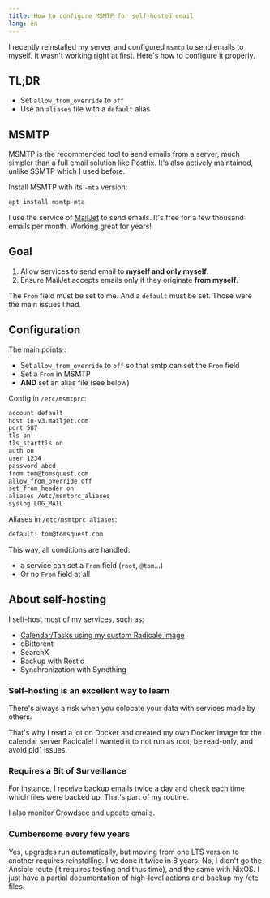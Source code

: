 ```yaml
---
title: How to configure MSMTP for self-hosted email
lang: en
---
```


I recently reinstalled my server and configured `msmtp` to send emails to myself. It wasn't working right at first. Here's how to configure it properly.

## TL;DR

- Set `allow_from_override` to `off`
- Use an `aliases` file with a `default` alias

## MSMTP

MSMTP is the recommended tool to send emails from a server, much simpler than a full email solution like Postfix. It's also actively maintained, unlike SSMTP which I used before.

Install MSMTP with its `-mta` version:

```bash
apt install msmtp-mta
```

I use the service of [MailJet](https://www.mailjet.com/) to send emails. It's free for a few thousand emails per month. Working great for years!


## Goal

1. Allow services to send email to **myself and only myself**.
2. Ensure MailJet accepts emails only if they originate **from myself**. 

The `From` field must be set to me. And a `default` must be set.
Those were the main issues I had.

## Configuration

The main points :
- Set `allow_from_override` to `off` so that smtp can set the `From` field
- Set a `From` in MSMTP
- **AND** set an alias file (see below)

Config in `/etc/msmtprc`:

```bash
account default
host in-v3.mailjet.com
port 587
tls on
tls_starttls on
auth on
user 1234
password abcd
from tom@tomsquest.com
allow_from_override off
set_from_header on
aliases /etc/msmtprc_aliases
syslog LOG_MAIL
```

Aliases in `/etc/msmtprc_aliases`:

```bash
default: tom@tomsquest.com
```

This way, all conditions are handled:
- a service can set a `From` field (`root`, `@tom`...)
- Or no `From` field at all

## About self-hosting

I self-host most of my services, such as:
- [Calendar/Tasks using my custom Radicale image](https://github.com/tomsquest/docker-radicale/)
- qBittorent
- SearchX
- Backup with Restic
- Synchronization with Syncthing


### Self-hosting is an excellent way to learn 

There's always a risk when you colocate your data with services made by others.

That's why I read a lot on Docker and created my own Docker image for the calendar server Radicale! I wanted it to not run as root, be read-only, and avoid pid1 issues.

### Requires a Bit of Surveillance

For instance, I receive backup emails twice a day and check each time which files were backed up. That's part of my routine.

I also monitor Crowdsec and update emails.

### Cumbersome every few years

Yes, upgrades run automatically, but moving from one LTS version to another requires reinstalling. I've done it twice in 8 years.
No, I didn't go the Ansible route (it requires testing and thus time), and the same with NixOS.
I just have a partial documentation of high-level actions and backup my /etc files.
